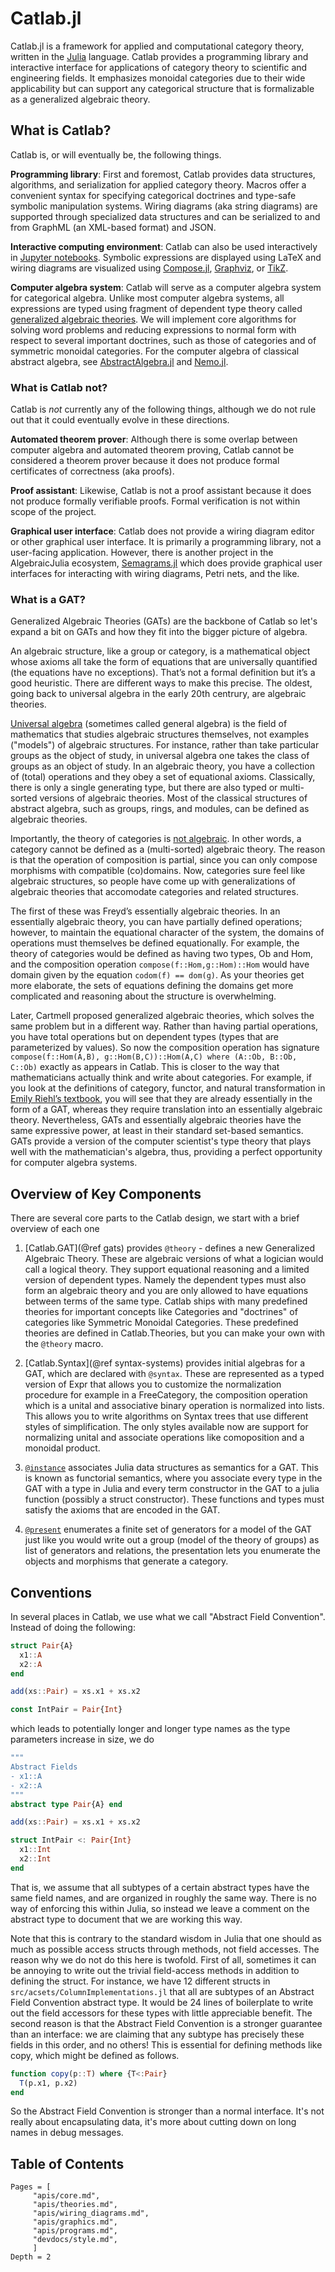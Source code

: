# Catlab.jl

Catlab.jl is a framework for applied and computational category theory, written
in the [Julia](https://julialang.org) language. Catlab provides a programming
library and interactive interface for applications of category theory to
scientific and engineering fields. It emphasizes monoidal categories due to
their wide applicability but can support any categorical structure that is
formalizable as a generalized algebraic theory.

## What is Catlab?

Catlab is, or will eventually be, the following things.

**Programming library**: First and foremost, Catlab provides data structures,
algorithms, and serialization for applied category theory. Macros offer a
convenient syntax for specifying categorical doctrines and type-safe symbolic
manipulation systems. Wiring diagrams (aka string diagrams) are supported
through specialized data structures and can be serialized to and from GraphML
(an XML-based format) and JSON.

**Interactive computing environment**: Catlab can also be used interactively in
[Jupyter notebooks](http://jupyter.org). Symbolic expressions are displayed
using LaTeX and wiring diagrams are visualized using
[Compose.jl](https://github.com/GiovineItalia/Compose.jl),
[Graphviz](http://www.graphviz.org), or [TikZ](https://github.com/pgf-tikz/pgf).

**Computer algebra system**: Catlab will serve as a computer algebra system for
categorical algebra. Unlike most computer algebra systems, all expressions are
typed using fragment of dependent type theory called [generalized algebraic
theories](https://ncatlab.org/nlab/show/generalized+algebraic+theory). We will
implement core algorithms for solving word problems and reducing expressions to
normal form with respect to several important doctrines, such as those of
categories and of symmetric monoidal categories. For the computer algebra of
classical abstract algebra, see
[AbstractAlgebra.jl](https://github.com/wbhart/AbstractAlgebra.jl) and
[Nemo.jl](https://github.com/wbhart/Nemo.jl).

### What is Catlab not?

Catlab is *not* currently any of the following things, although we do not rule
out that it could eventually evolve in these directions.

**Automated theorem prover**: Although there is some overlap between computer
algebra and automated theorem proving, Catlab cannot be considered a theorem
prover because it does not produce formal certificates of correctness
(aka proofs).

**Proof assistant**: Likewise, Catlab is not a proof assistant because it does
not produce formally verifiable proofs. Formal verification is not within scope
of the project.

**Graphical user interface**: Catlab does not provide a wiring diagram editor
or other graphical user interface. It is primarily a programming library, not a
user-facing application. However, there is another project in the AlgebraicJulia
ecosystem, [Semagrams.jl](https://github.com/AlgebraicJulia/Semagrams.jl)
which does provide graphical user interfaces for interacting with wiring
diagrams, Petri nets, and the like.

### What is a GAT?

Generalized Algebraic Theories (GATs) are the backbone of Catlab so let's expand a bit on GATs and how they fit into the bigger picture of algebra.

An algebraic structure, like a group or category, is a mathematical object whose axioms all take the form of equations that are universally quantified (the equations have no exceptions). That’s not a formal definition but it’s a good heuristic. There are different ways to make this precise. The oldest, going back to universal algebra in the early 20th centrury, are algebraic theories.

[Universal algebra](https://en.wikipedia.org/wiki/Universal_algebra) (sometimes called general algebra) is the field of mathematics that studies algebraic structures themselves, not examples ("models") of algebraic structures. For instance, rather than take particular groups as the object of study, in universal algebra one takes the class of groups as an object of study. In an algebraic theory, you have a collection of (total) operations and they obey a set of equational axioms. Classically, there is only a single generating type, but there are also typed or multi-sorted versions of algebraic theories. Most of the classical structures of abstract algebra, such as groups, rings, and modules, can be defined as algebraic theories.

Importantly, the theory of categories is [not algebraic](https://mathoverflow.net/q/354920). In other words, a category cannot be defined as a (multi-sorted) algebraic theory. The reason is that the operation of composition is partial, since you can only compose morphisms with compatible (co)domains. Now, categories sure feel like algebraic structures, so people have come up with generalizations of algebraic theories that accomodate categories and related structures.

The first of these was Freyd’s essentially algebraic theories. In an essentially algebraic theory, you can have partially defined operations; however, to maintain the equational character of the system, the domains of operations must themselves be defined equationally. For example, the theory of categories would be defined as having two types, Ob and Hom, and the composition operation `compose(f::Hom,g::Hom)::Hom` would have domain given by the equation `codom(f) == dom(g)`. As your theories get more elaborate, the sets of equations defining the domains get more complicated and reasoning about the structure is overwhelming.

Later, Cartmell proposed generalized algebraic theories, which solves the same problem but in a different way. Rather than having partial operations, you have total operations but on dependent types (types that are parameterized by values). So now the composition operation has signature `compose(f::Hom(A,B), g::Hom(B,C))::Hom(A,C) where (A::Ob, B::Ob, C::Ob)`  exactly as appears in Catlab. This is closer to the way that mathematicians actually think and write about categories. For example, if you look at the definitions of category, functor, and natural transformation in [Emily Riehl’s textbook](http://www.math.jhu.edu/~eriehl/context/), you will see that they are already essentially in the form of a GAT, whereas they require translation into an essentially algebraic theory. Nevertheless, GATs and essentially algebraic theories have the same expressive power, at least in their standard set-based semantics. GATs provide a version of the computer scientist's type theory that plays well with the mathematician's algebra, thus, providing a perfect opportunity for computer algebra systems.

## Overview of Key Components

There are several core parts to the Catlab design, we start with a brief overview of each one

1. [Catlab.GAT](@ref gats) provides `@theory` - defines a new Generalized Algebraic Theory. These are algebraic versions of what a logician would call a logical theory. They support equational reasoning and a limited version of dependent types. Namely the dependent types must also form an algebraic theory and you are only allowed to have equations between terms of the same type. Catlab ships with many predefined theories for important concepts like Categories and "doctrines" of categories like Symmetric Monoidal Categories. These predefined theories are defined in Catlab.Theories, but you can make your own with the `@theory` macro.

2. [Catlab.Syntax](@ref syntax-systems) provides initial algebras for a GAT, which are declared with `@syntax`. These are represented as a typed version of Expr that allows you to customize the normalization procedure for example in a FreeCategory, the composition operation which is a unital and associative binary operation is normalized into lists. This allows you to write algorithms on Syntax trees that use different styles of simplification. The only styles available now are support for normalizing unital and associate operations like comoposition and a monoidal product.

3. [`@instance`](@ref) associates Julia data structures as semantics for a GAT. This is known as functorial semantics, where you associate every type in the GAT with a type in Julia and every term constructor in the GAT to a julia function (possibly a struct constructor). These functions and types must satisfy the axioms that are encoded in the GAT. 

4. [`@present`](@ref) enumerates a finite set of generators for a model of the GAT just like you would write out a group (model of the theory of groups) as list of generators and relations, the presentation lets you enumerate the objects and morphisms that generate a category.

## Conventions

In several places in Catlab, we use what we call "Abstract Field Convention". Instead of doing the following:

```julia
struct Pair{A}
  x1::A
  x2::A
end

add(xs::Pair) = xs.x1 + xs.x2

const IntPair = Pair{Int}
```

which leads to potentially longer and longer type names as the type parameters increase in size,
we do

```julia
"""
Abstract Fields
- x1::A
- x2::A
"""
abstract type Pair{A} end

add(xs::Pair) = xs.x1 + xs.x2

struct IntPair <: Pair{Int}
  x1::Int
  x2::Int
end
```

That is, we assume that all subtypes of a certain abstract types have the same
field names, and are organized in roughly the same way. There is no way of
enforcing this within Julia, so instead we leave a comment on the abstract type
to document that we are working this way.

Note that this is contrary to the standard wisdom in Julia that one should as
much as possible access structs through methods, not field accesses. The reason
why we do not do this here is twofold. First of all, sometimes it can be
annoying to write out the trivial field-access methods in addition to defining
the struct.  For instance, we have 12 different structs in
`src/acsets/ColumnImplementations.jl` that all are subtypes of an Abstract Field
Convention abstract type. It would be 24 lines of boilerplate to write out the
field accessors for these types with little appreciable benefit. The second
reason is that the Abstract Field Convention is a stronger guarantee than an
interface: we are claiming that any subtype has precisely these fields in this
order, and no others! This is essential for defining methods like copy, which
might be defined as follows.

```julia
function copy(p::T) where {T<:Pair}
  T(p.x1, p.x2)
end
```

So the Abstract Field Convention is stronger than a normal interface. It's not
really about encapsulating data, it's more about cutting down on long names in
debug messages.

## Table of Contents

```@contents
Pages = [
     "apis/core.md",
     "apis/theories.md",
     "apis/wiring_diagrams.md",
     "apis/graphics.md",
     "apis/programs.md",
     "devdocs/style.md",
     ]
Depth = 2
```
